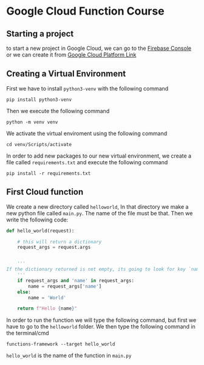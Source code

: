 # Google Cloud Function Course

## Starting a project
to start a new project in Google Cloud, we can go to the [Firebase Console](https://console.firebase.google.com) or we can create it from [Google Cloud Platform Link](https://console.cloud.google.com)

## Creating a Virtual Environment
First we have to install `python3-venv` with the following command
```
pip install python3-venv
```
Then we execute the following command
```
python -m venv venv
```
We activate the virtual enviroment using the following command
```
cd venv/Scripts/activate
```

In order to add new packages to our new virtual environment, we create a file called `requirements.txt` and execute the following command
```
pip install -r requirements.txt
```
## First Cloud function
We create a new directory called `helloworld`, In that directory we make a new python file called `main.py`. The name of the file must be that. Then we write the following code:
```python
def hello_world(request): 

    # this will return a dictionary
    request_args = request.args  


    '''
If the dictionary returned is not empty, its going to look for key `name`
    '''
    if request_args and 'name' in request_args:
        name = request_args['name']
    else: 
        name = 'World'

    return f"Hello {name}"

```

In order to run the function we will type the following command, but first we have to go to the `helloworld` folder. We then type the following command in the terminal/cmd
```
functions-framework --target hello_world
```
`hello_world` is the name of the function in `main.py`
